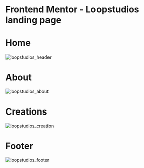 # Frontend Mentor - Loopstudios landing page

# Home
![loopstudios_header](https://user-images.githubusercontent.com/25950637/119228093-ee4a9400-bb43-11eb-82c1-de9b8dcaeea2.png)

# About
![loopstudios_about](https://user-images.githubusercontent.com/25950637/119228099-002c3700-bb44-11eb-862a-6746f80659d3.png)

# Creations
![loopstudios_creation](https://user-images.githubusercontent.com/25950637/119228117-0de1bc80-bb44-11eb-8b16-dfdcadfba1be.png)

# Footer
![loopstudios_footer](https://user-images.githubusercontent.com/25950637/119228129-1b974200-bb44-11eb-8ba7-c54e02a69d9a.png)


